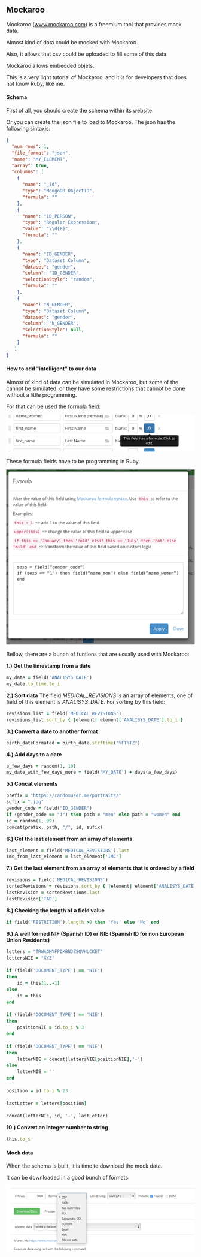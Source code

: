 ## Mockaroo

Mockaroo (www.mockaroo.com) is a freemium tool that provides mock data.

Almost kind of data could be mocked with Mockaroo.

Also, it allows that csv could be uploaded to fill some of this data.

Mockaroo allows embedded objets.

This is a very light tutorial of Mockaroo, and it is for developers that does not know Ruby, like me.

#### Schema
First of all, you should create the schema within its website.

Or you can create the json file to load to Mockaroo. The json has the following sintaxis:


```json
{
  "num_rows": 1,
  "file_format": "json",
  "name": "MY_ELEMENT",
  "array": true,
  "columns": [
    {
      "name": "_id",
      "type": "MongoDB ObjectID",
      "formula": ""
    },
    {
      "name": "ID_PERSON",
      "type": "Regular Expression",
      "value": "\\d{8}",
      "formula": ""
    },
    {
      "name": "ID_GENDER",
      "type": "Dataset Column",
      "dataset": "gender",
      "column": "ID_GENDER",
      "selectionStyle": "random",
      "formula": ""
    },
    {
      "name": "N_GENDER",
      "type": "Dataset Column",
      "dataset": "gender",
      "column": "N_GENDER",
      "selectionStyle": null,
      "formula": ""
    }
   ]
}
```

#### How to add "intelligent" to our data
Almost of kind of data can be simulated in Mockaroo, but some of the cannot be simulated, or they have some restrictions that cannot be done without a little programming.

For that can be used the formula field:

![Formula field](formulaField.png)


These formula fields have to be programming in Ruby.


![Formula field detail](formulaFieldDetail.png)



Bellow, there are a bunch of funtions that are usually used with Mockaroo:

**1.) Get the timestamp from a date**

```ruby
my_date = field('ANALISYS_DATE')
my_date.to_time.to_i
```

**2.) Sort data**
The field *MEDICAL_REVISIONS* is an array of elements, one of field of this element is *ANALISYS_DATE*. For sorting by this field:

```ruby
revisions_list = field('MEDICAL_REVISIONS')
revisions_list.sort_by { |element| element['ANALISYS_DATE'].to_i }
```

**3.) Convert a date to another format**

```ruby
birth_dateFormated = birth_date.strftime("%FT%TZ")
```

**4.) Add days to a date**

```ruby
a_few_days = random(1, 10)
my_date_with_few_days_more = field('MY_DATE') + days(a_few_days)
```

**5.) Concat elements**

```ruby
prefix = "https://randomuser.me/portraits/"
sufix = ".jpg"
gender_code = field("ID_GENDER")
if (gender_code == "1") then path = "men" else path = "women" end
id = random(1, 99)
concat(prefix, path, "/", id, sufix)
```

**6.) Get the last element from an array of elements**

```ruby
last_element = field('MEDICAL_REVISIONS').last
imc_from_last_element = last_element['IMC']
```

**7.) Get the last element from an array of elements that is ordered by a field**

```ruby
revisions = field('MEDICAL_REVISIONS')
sortedRevisions = revisions.sort_by { |element| element['ANALISYS_DATE'].to_i }
lastRevision = sortedRevisions.last
lastRevision['TAD']
```

**8.) Checking the length of a field value**

```ruby
if field('RESTRITION').length >0 then 'Yes' else 'No' end
```

**9.) A well formed NIF (Spanish ID) or NIE (Spanish ID for non European Union Residents)**

```ruby
letters = "TRWAGMYFPDXBNJZSQVHLCKET"
lettersNIE = "XYZ"

if (field('DOCUMENT_TYPE') == 'NIE') 
then 
	id = this[1..-1] 
else 
	id = this 
end

if (field('DOCUMENT_TYPE') == 'NIE') 
then 
	positionNIE = id.to_i % 3 
end

if (field('DOCUMENT_TYPE') == 'NIE') 
then 
	letterNIE = concat(lettersNIE[positionNIE],'-') 
else 
	letterNIE = '' 
end
	
position = id.to_i % 23

lastLetter = letters[position]

concat(letterNIE, id, '-', lastLetter)
```

**10.) Convert an integer number to string**

```ruby
this.to_s
```

#### Mock data
When the schema is built, it is time to download the mock data.

It can be downloaded in a good bunch of formats:

![Download formats](downloadFormats.png)









